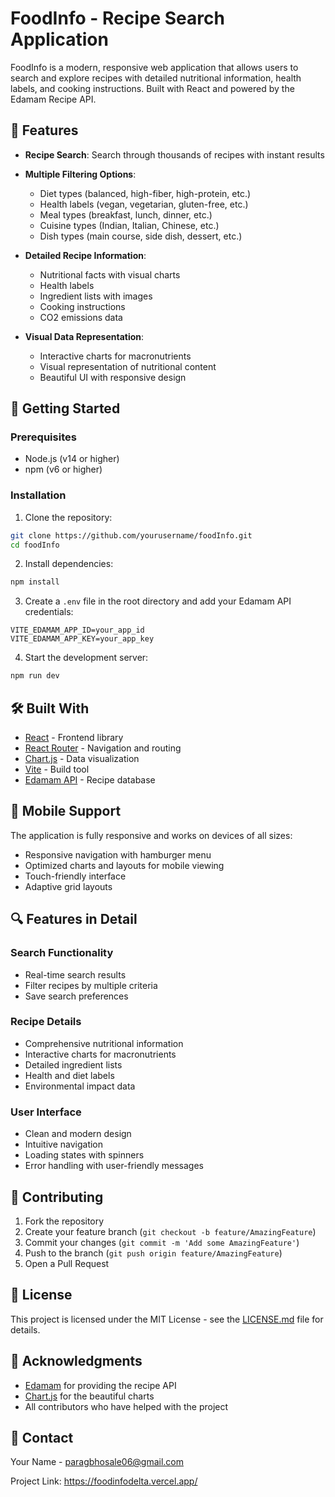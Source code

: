 # FoodInfo - Recipe Search Application

FoodInfo is a modern, responsive web application that allows users to search and explore recipes with detailed nutritional information, health labels, and cooking instructions. Built with React and powered by the Edamam Recipe API.

## 🌟 Features

- **Recipe Search**: Search through thousands of recipes with instant results
- **Multiple Filtering Options**:
  - Diet types (balanced, high-fiber, high-protein, etc.)
  - Health labels (vegan, vegetarian, gluten-free, etc.)
  - Meal types (breakfast, lunch, dinner, etc.)
  - Cuisine types (Indian, Italian, Chinese, etc.)
  - Dish types (main course, side dish, dessert, etc.)

- **Detailed Recipe Information**:
  - Nutritional facts with visual charts
  - Health labels
  - Ingredient lists with images
  - Cooking instructions
  - CO2 emissions data

- **Visual Data Representation**:
  - Interactive charts for macronutrients
  - Visual representation of nutritional content
  - Beautiful UI with responsive design

## 🚀 Getting Started

### Prerequisites
- Node.js (v14 or higher)
- npm (v6 or higher)

### Installation

1. Clone the repository:
```bash
git clone https://github.com/yourusername/foodInfo.git
cd foodInfo
```

2. Install dependencies:
```bash
npm install
```

3. Create a `.env` file in the root directory and add your Edamam API credentials:
```env
VITE_EDAMAM_APP_ID=your_app_id
VITE_EDAMAM_APP_KEY=your_app_key
```

4. Start the development server:
```bash
npm run dev
```

## 🛠️ Built With

- [React](https://reactjs.org/) - Frontend library
- [React Router](https://reactrouter.com/) - Navigation and routing
- [Chart.js](https://www.chartjs.org/) - Data visualization
- [Vite](https://vitejs.dev/) - Build tool
- [Edamam API](https://www.edamam.com/) - Recipe database

## 📱 Mobile Support

The application is fully responsive and works on devices of all sizes:
- Responsive navigation with hamburger menu
- Optimized charts and layouts for mobile viewing
- Touch-friendly interface
- Adaptive grid layouts

## 🔍 Features in Detail

### Search Functionality
- Real-time search results
- Filter recipes by multiple criteria
- Save search preferences

### Recipe Details
- Comprehensive nutritional information
- Interactive charts for macronutrients
- Detailed ingredient lists
- Health and diet labels
- Environmental impact data

### User Interface
- Clean and modern design
- Intuitive navigation
- Loading states with spinners
- Error handling with user-friendly messages

## 🤝 Contributing

1. Fork the repository
2. Create your feature branch (`git checkout -b feature/AmazingFeature`)
3. Commit your changes (`git commit -m 'Add some AmazingFeature'`)
4. Push to the branch (`git push origin feature/AmazingFeature`)
5. Open a Pull Request

## 📝 License

This project is licensed under the MIT License - see the [LICENSE.md](LICENSE.md) file for details.

## 🙏 Acknowledgments

- [Edamam](https://www.edamam.com/) for providing the recipe API
- [Chart.js](https://www.chartjs.org/) for the beautiful charts
- All contributors who have helped with the project

## 📧 Contact

Your Name - paragbhosale06@gmail.com

Project Link: https://foodinfodelta.vercel.app/
